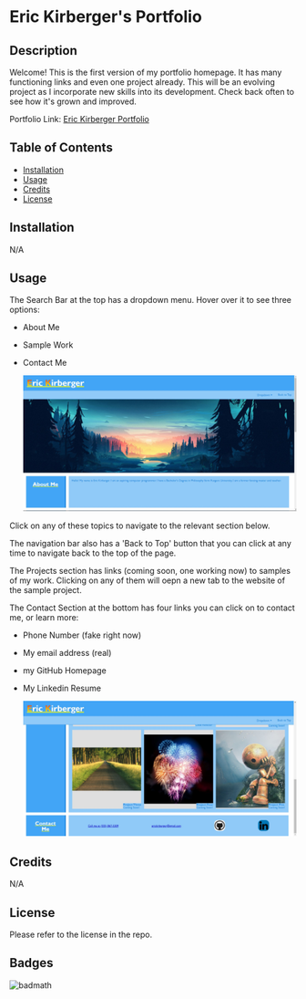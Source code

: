 # Eric Kirberger's Portfolio

## Description

Welcome!  This is the first version of my portfolio homepage.  It has many functioning links and even one project already.  This will be an evolving project as I incorporate new skills into its development.  Check back often to see how it's grown and improved.

Portfolio Link: [Eric Kirberger Portfolio](https://ekirbs.github.io/portfolio-homepage/ 'My Portfolio: Learn about my qualifications and how to contact me.')

## Table of Contents
- [Installation](#installation)
- [Usage](#usage)
- [Credits](#credits)
- [License](#license)

## Installation

N/A

## Usage

The Search Bar at the top has a dropdown menu.  Hover over it to see three options:
* About Me
* Sample Work
* Contact Me

    ![Screenshot of Navigation Bar.](./assets/images/portfolio-navbar-screenshot.jpg)

Click on any of these topics to navigate to the relevant section below.

The navigation bar also has a 'Back to Top' button that you can click at any time to navigate back to the top of the page.

The Projects section has links (coming soon, one working now) to samples of my work.  Clicking on any of them will oepn a new tab to the website of the sample project.

The Contact Section at the bottom has four links you can click on to contact me, or learn more:
* Phone Number (fake right now)
* My email address (real)
* my GitHub Homepage
* My Linkedin Resume

    ![Screenshot of Navigation Bar.](./assets/images/portfolio-contact-screenshot.jpg)

## Credits

N/A

## License

Please refer to the license in the repo.

## Badges

![badmath](https://img.shields.io/github/languages/top/lernantino/badmath)